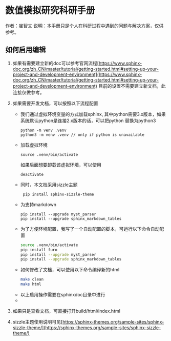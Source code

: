 # 数值模拟研究科研手册
作者：崔智文
说明：本手册只是个人在科研过程中遇到的问题与解决方案，仅供参考。

## 如何启用编辑

1. 如果有需要建立新的doc可以参考官网流程[https://www.sphinx-doc.org/zh_CN/master/tutorial/getting-started.html#setting-up-your-project-and-development-environment](https://www.sphinx-doc.org/zh_CN/master/tutorial/getting-started.html#setting-up-your-project-and-development-environment)
    目前的设置不需要建立新文档，此连接仅做参考。

2. 如果需要开发文档，可以按照以下流程配置
    - 我们通过虚拟环境变量的方式加载sphinx, 其中python需要3.x版本，如果系统默认python是连接2.x版本的话，可以把python 替换为python3
        ```
        python -m venv .venv
        python3 -m venv .venv // only if python is unavailable
        ```
    - 加载虚拟环境
        ```
        source .venv/bin/activate
        ```
        如果后面想要卸载该虚拟环境，可以使用
        ```
        deactivate
        ```
    - 同时，本文档采用sizzle主题
        ```
         pip install sphinx-sizzle-theme
        ```
    - 为支持markdown
        ```
        pip install --upgrade myst_parser
        pip install --upgrade sphinx_markdown_tables
        ```
    - 为了方便环境配置，我写了一个自动配置的脚本，可运行以下命令自动配置
        ```bash
        source .venv/bin/activate
        pip install furo
        pip install --upgrade myst_parser
        pip install --upgrade sphinx_markdown_tables
        ```
    - 如何修改了文档，可以使用以下命令编译新的html
         ```bash
         make clean
         make html
         ```
    - 以上启用操作需要在sphinxdoc目录中进行
    - 

3. 如果只是查看文档，可直接打开build/html/index.html
4. sizzle主题使用说明可见[https://sphinx-themes.org/sample-sites/sphinx-sizzle-theme/](https://sphinx-themes.org/sample-sites/sphinx-sizzle-theme/)
